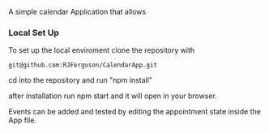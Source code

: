 A simple calendar Application that allows 

### Local Set Up

To set up the local enviroment clone the repository with 

  `git@github.com:RJFerguson/CalendarApp.git`

cd into the repository and run "npm install" 

after installation run npm start and it will open in your browser. 

Events can be added and tested by editing the appointment state inside the App file. 
